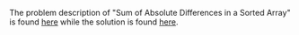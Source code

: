 The problem description of "Sum of Absolute Differences in a Sorted Array" is found [here](https://leetcode.com/problems/sum-of-absolute-differences-in-a-sorted-array/) while the solution is found [here](https://github.com/aurimas13/Solutions-To-Problems/blob/main/LeetCode/Python%20Solutions/Sum%20of%20Absolute%20Differences%20in%20a%20Sorted%20Array/sum.py).
